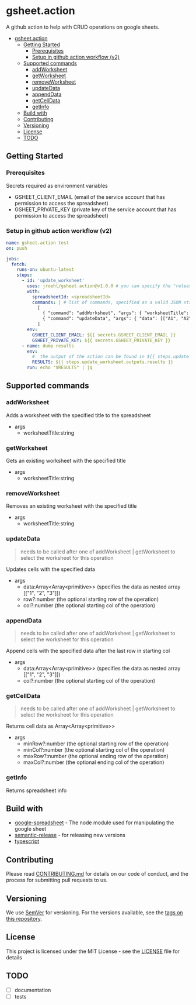 # gsheet.action

A github action to help with CRUD operations on google sheets.

- [gsheet.action](#gsheetaction)
  - [Getting Started](#getting-started)
    - [Prerequisites](#prerequisites)
    - [Setup in github action workflow (v2)](#setup-in-github-action-workflow-v2)
  - [Supported commands](#supported-commands)
    - [addWorksheet](#addworksheet)
    - [getWorksheet](#getworksheet)
    - [removeWorksheet](#removeworksheet)
    - [updateData](#updatedata)
    - [appendData](#appenddata)
    - [getCellData](#getcelldata)
    - [getInfo](#getinfo)
  - [Build with](#build-with)
  - [Contributing](#contributing)
  - [Versioning](#versioning)
  - [License](#license)
  - [TODO](#todo)

## Getting Started

### Prerequisites

Secrets required as environment variables

- GSHEET_CLIENT_EMAIL (email of the service account that has permission to access the spreadsheet)
- GSHEET_PRIVATE_KEY (private key of the service account that has permission to access the spreadsheet)

### Setup in github action workflow (v2)

```yaml
name: gsheet.action test
on: push

jobs:
  fetch:
    runs-on: ubuntu-latest
    steps:
      - id: 'update_worksheet'
        uses: jroehl/gsheet.action@v1.0.0 # you can specify the "release" branch to have always the latest changes (dangerous)
        with:
          spreadsheetId: <spreadsheetId>
          commands: | # list of commands, specified as a valid JSON string
            [
              { "command": "addWorksheet", "args": { "worksheetTitle": "<worksheetTitle>" }},
              { "command": "updateData", "args": { "data": [["A1", "A2", "A3"]] }}
            ]
        env:
          GSHEET_CLIENT_EMAIL: ${{ secrets.GSHEET_CLIENT_EMAIL }}
          GSHEET_PRIVATE_KEY: ${{ secrets.GSHEET_PRIVATE_KEY }}
      - name: dump results
        env:
          #  the output of the action can be found in ${{ steps.update_worksheet.outputs.results }}
          RESULTS: ${{ steps.update_worksheet.outputs.results }}
        run: echo "$RESULTS" | jq
```

## Supported commands

### addWorksheet

Adds a worksheet with the specified title to the spreadsheet

- args
  - worksheetTitle:string

### getWorksheet

Gets an existing worksheet with the specified title

- args
  - worksheetTitle:string

### removeWorksheet

Removes an existing worksheet with the specified title

- args
  - worksheetTitle:string

### updateData

> needs to be called after one of addWorksheet | getWorksheet to select the worksheet for this operation

Updates cells with the specified data

- args
  - data:Array<Array\<primitive>> (specifies the data as nested array [["1", "2", "3"]])
  - row?:number (the optional starting row of the operation)
  - col?:number (the optional starting col of the operation)

### appendData

> needs to be called after one of addWorksheet | getWorksheet to select the worksheet for this operation

Append cells with the specified data after the last row in starting col

- args
  - data:Array<Array\<primitive>> (specifies the data as nested array [["1", "2", "3"]])
  - col?:number (the optional starting col of the operation)

### getCellData

> needs to be called after one of addWorksheet | getWorksheet to select the worksheet for this operation

Returns cell data as Array<Array\<primitive>>

- args
  - minRow?:number (the optional starting row of the operation)
  - minCol?:number (the optional starting col of the operation)
  - maxRow?:number (the optional ending row of the operation)
  - maxCol?:number (the optional ending col of the operation)

### getInfo

Returns spreadsheet info

## Build with

- [google-spreadsheet](https://github.com/theoephraim/node-google-spreadsheet) - The node module used for manipulating the google sheet
- [semantic-release](https://github.com/semantic-release/semantic-release) - for releasing new versions
- [typescript](https://www.typescriptlang.org)

## Contributing

Please read [CONTRIBUTING.md](CONTRIBUTING.md) for details on our code of conduct, and the process for submitting pull requests to us.

## Versioning

We use [SemVer](http://semver.org/) for versioning. For the versions available, see the [tags on this repository](https://github.com/your/project/tags).

## License

This project is licensed under the MIT License - see the [LICENSE](LICENSE) file for details

## TODO

- [ ] documentation
- [ ] tests